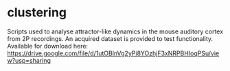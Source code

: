 # clustering
Scripts used to analyse attractor-like dynamics in the mouse auditory cortex from 2P recordings.
An acquired dataset is provided to test functionality.
Available for download here: https://drive.google.com/file/d/1utOBlnVg2yPi8YOzhjF3xNRPBHIoqPSu/view?usp=sharing
